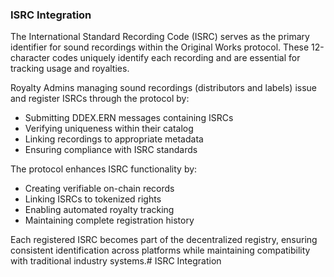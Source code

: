 ### ISRC Integration

The International Standard Recording Code (ISRC) serves as the primary identifier for sound recordings within the Original Works protocol. These 12-character codes uniquely identify each recording and are essential for tracking usage and royalties.

Royalty Admins managing sound recordings (distributors and labels) issue and register ISRCs through the protocol by:
- Submitting DDEX.ERN messages containing ISRCs
- Verifying uniqueness within their catalog
- Linking recordings to appropriate metadata
- Ensuring compliance with ISRC standards

The protocol enhances ISRC functionality by:
- Creating verifiable on-chain records
- Linking ISRCs to tokenized rights
- Enabling automated royalty tracking
- Maintaining complete registration history

Each registered ISRC becomes part of the decentralized registry, ensuring consistent identification across platforms while maintaining compatibility with traditional industry systems.# ISRC Integration

